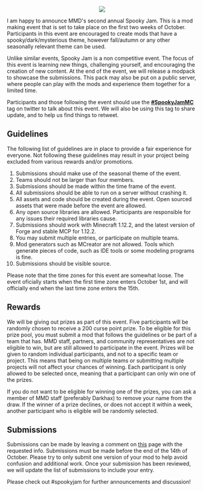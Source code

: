 <p align="center"> 
<img src="https://cdn.discordapp.com/attachments/191289558329982976/493229736844197909/spookygif.gif">
</p>

I am happy to announce MMD's second annual Spooky Jam. This is a mod making event that is set to take place on the first two weeks of October. Participants in this event are encouraged to create mods that have a spooky/dark/mysterious theme, however fall/autumn or any other seasonally relevant theme can be used. 

Unlike similar events, Spooky Jam is a non competitive event. The focus of this event is learning new things, challenging yourself, and encouraging the creation of new content. At the end of the event, we will release a modpack to showcase the submissions. This pack may also be put on a public server, where people can play with the mods and experience them together for a limited time. 

Participants and those following the event should use the [**#SpookyJamMC**](https://twitter.com/search?q=%23spookyjammc&src=typd) tag on twitter to talk about this event. We will also be using this tag to share update, and to help us find things to retweet.

## Guidelines
The following list of guidelines are in place to provide a fair experience for everyone. Not following these guidelines may result in your project being excluded from various rewards and/or promotions.

1. Submissions should make use of the seasonal theme of the event. 
2. Teams should not be larger than four members.
3. Submissions should be made within the time frame of the event.
4. All submissions should be able to run on a server without crashing it.
5. All assets and code should be created during the event. Open sourced assets that were made before the event are allowed.
6. Any open source libraries are allowed. Participants are responsible for any issues their required libraries cause.
7. Submissions should work with Minecraft 1.12.2, and the latest version of Forge and stable MCP for 1.12.2.
8. You may submit multiple entries, or participate on multiple teams. 
9. Mod generators such as MCreator are not allowed. Tools which generate pieces of code, such as IDE tools or some modeling programs is fine.
10. Submissions should be visible source.

Please note that the time zones for this event are somewhat loose. The event oficially starts when the first time zone enters October 1st, and will officially end when the last time zone enters the 15th.

## Rewards
We will be giving out prizes as part of this event. Five participants will be randomly chosen to receive a 200 curse point prize. To be eligible for this prize pool, you must submit a mod that follows the guidelines or be part of a team that has. MMD staff, partners, and community representatives are not eligible to win, but are still allowed to participate in the event. Prizes will be given to random individual participants, and not to a specific team or project. This means that being on multiple teams or submitting multiple projects will not affect your chances of winning. Each participant is only allowed to be selected once, meaning that a participant can only win one of the prizes. 

If you do not want to be eligible for winning one of the prizes, you can ask a member of MMD staff (preferably Darkhax) to remove your name from the draw. If the winner of a prize declines, or does not accept it within a week, another participant who is eligible will be randomly selected.

## Submissions
Submissions can be made by leaving a comment on [this](https://gist.github.com/darkhax/a8c619d2597383e47166f98dbb98616b) page with the requested info. Submissions must be made before the end of the 14th of October. Please try to only submit one version of your mod to help avoid confusion and additional work. Once your submission has been reviewed, we will update the list of submissions to include your entry. 

Please check out #spookyjam for further announcements and discussion!
